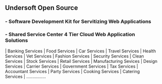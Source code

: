 ## Undersoft Open Source
### - Software Development Kit for Servitizing Web Applications
### - Shared Service Center 4 Tier Cloud Web Application Solutions
| Banking Services | Food Services | Car Services | Travel Services | Health Services | Vet Services | Fashion Services | Security Services | Clean Services | Stock Services | Retail Services | Manufacturing Sevices | Design Services | Carrier Services | Government Services | Tax Services | Accountant Services | Party Services | Cooking Services | Catering Services | ................
